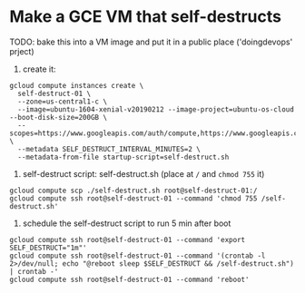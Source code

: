 # Make a GCE VM that self-destructs

TODO: bake this into a VM image and put it in a public place ('doingdevops' prject)

1. create it:
```
gcloud compute instances create \
  self-destruct-01 \
  --zone=us-central1-c \
  --image=ubuntu-1604-xenial-v20190212 --image-project=ubuntu-os-cloud --boot-disk-size=200GB \
  --scopes=https://www.googleapis.com/auth/compute,https://www.googleapis.com/auth/servicecontrol,https://www.googleapis.com/auth/service.management.readonly,https://www.googleapis.com/auth/logging.write,https://www.googleapis.com/auth/monitoring.write,https://www.googleapis.com/auth/trace.append,https://www.googleapis.com/auth/devstorage.read_only \
  --metadata SELF_DESTRUCT_INTERVAL_MINUTES=2 \
  --metadata-from-file startup-script=self-destruct.sh
```

1. self-destruct script: self-destruct.sh
(place at `/` and `chmod 755` it)
```
gcloud compute scp ./self-destruct.sh root@self-destruct-01:/
gcloud compute ssh root@self-destruct-01 --command 'chmod 755 /self-destruct.sh'
```
1. schedule the self-destruct script to run 5 min after boot
```
gcloud compute ssh root@self-destruct-01 --command 'export SELF_DESTRUCT="1m"'
gcloud compute ssh root@self-destruct-01 --command '(crontab -l 2>/dev/null; echo "@reboot sleep $SELF_DESTRUCT && /self-destruct.sh") | crontab -'
gcloud compute ssh root@self-destruct-01 --command 'reboot'
```